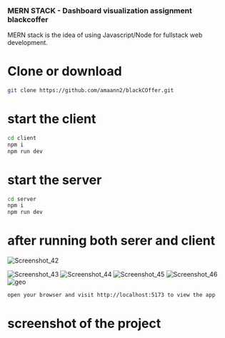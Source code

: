 ### MERN STACK - Dashboard visualization assignment blackcoffer

MERN stack is the idea of using Javascript/Node for fullstack web development.

# Clone or download

```bash
git clone https://github.com/amaann2/blackCOffer.git

```

# start the client

```bash
cd client
npm i
npm run dev
```

# start the server

```bash
cd server
npm i
npm run dev
```

# after running both serer and client
![Screenshot_42](https://github.com/amaann2/blackCOffer/assets/89026360/299e8cd5-3e4c-4591-a27d-b45abd5581f4)

![Screenshot_43](https://github.com/amaann2/blackCOffer/assets/89026360/65a5db25-dc1c-43d8-847b-737c3e13fcc3)
![Screenshot_44](https://github.com/amaann2/blackCOffer/assets/89026360/fdc5b620-1cc2-4314-a397-09a506cc7053)
![Screenshot_45](https://github.com/amaann2/blackCOffer/assets/89026360/f9400152-39a9-467e-93a9-c9528d50e888)
![Screenshot_46](https://github.com/amaann2/blackCOffer/assets/89026360/7132a56d-fdc6-47e2-aef6-bc9eec47488d)
![geo](https://github.com/amaann2/blackCOffer/assets/89026360/00a0ad3a-0869-4835-a0c7-ce193dd15169)


```bash
open your browser and visit http://localhost:5173 to view the app
```


# screenshot of the project
